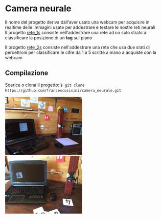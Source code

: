 # Camera neurale
Il nome del progetto deriva dall'aver usato una webcam per acquisire in realtime delle immagini usate per addestrare e testare le nostre reti neurali
<br>
Il progetto [rete_1s](rete_1s) consiste nell'addestrare  una rete ad un solo strato a classificare la posizione di un **tag** sul piano

Il progetto [rete_2s](rete_2s) consiste nell'addestrare  una rete che usa due srati di percettroni per classificare le cifre da 1 a 5 scritte a mano a acquiste con la webcam
## Compilazione 
Scarica o clona il progetto: ```$ git clone https://github.com/francescosisini/camera_neurale.git```
<div>
<img width=50% src='IMG_0132.JPG'>
</div>
<div>
<img width=50% src=IMG_0139.JPG>
</div>
